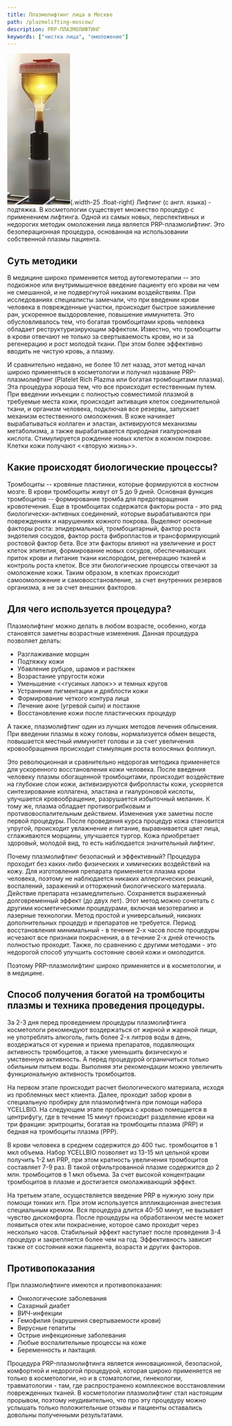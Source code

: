 ```yaml
---
title: Плазмолифтинг лица в Москве
path: /plazmolifting-moscow/
description: PRP-ПЛАЗМОЛИФТИНГ
keywords: ["чистка лица", "омоложение"]
---
```


![](./prp-plazmolifting.jpg){.width-25 .float-right}
Лифтинг (с англ. языка) - подтяжка. В косметологии существует множество
процедур с применением лифтинга. Одной из самых новых, перспективных и
недорогих методик омоложения лица является PRP-плазмолифтинг. Это
безоперационная процедура, основанная на использовании собственной
плазмы пациента.

## Суть методики

В медицине широко применяется метод аутогемотерапии -- это подкожное или
внутримышечное введение пациенту его крови ни чем не смешанной, и не
подвергнутой никаким воздействиям. При исследованиях специалисты
замечали, что при введении крови человека в поврежденные участки,
происходит быстрое заживление ран, ускоренное выздоровление, повышение
иммунитета. Это обусловливалось тем, что богатая тромбоцитами кровь
человека обладает реструктуризирующим эффектом. Известно, что тромбоциты
в крови отвечают не только за свертываемость крови, но и за регенерацию
и рост молодой ткани. При этом более эффективно вводить не чистую кровь,
а плазму.

И сравнительно недавно, не более 10 лет назад, этот метод начал широко
применяться в косметологии и получил название PRP-плазмолифтинг
(Platelet Rich Plazma или богатая тромбоцитами плазма). Эта процедура
хороша тем, что все происходит естественным путем. При введении инъекции
с полностью совместимой плазмой в требуемые места кожи, происходит
активация клеток соединительной ткани, и организм человека, подключая
все резервы, запускает механизм естественного омоложения. В коже
начинает вырабатываться коллаген и эластан, активируются механизмы
метаболизма, а также вырабатывается природная гиалуроновая кислота.
Стимулируется рождение новых клеток в кожном покрове. Клетки кожи
получают <<вторую жизнь>>.

Какие происходят биологические процессы?
----------------------------------------

Тромбоциты -- кровяные пластинки, которые формируются в костном мозге. В
крови тромбоциты живут от 5 до 9 дней. Основная функция тромбоцитов --
формирование тромба для предотвращения кровотечения. Еще в тромбоцитах
содержатся факторы роста - это ряд биологически-активных соединений,
которые вырабатываются при повреждениях и нарушениях кожного покрова.
Выделяют основные факторы роста: эпидермальный, тромбоцитарный, фактор
роста эндотелия сосудов, фактор роста фибропластов и трансформирующий
ростовой фактор бета. Все эти факторы влияют на увеличение и рост клеток
эпителия, формирование новых сосудов, обеспечивающих приток крови и
питание ткани кислородом, регенерацию тканей и контроль роста клеток.
Все эти биологические процессы отвечают за омоложение кожи. Таким
образом, в клетках происходит самоомоложение и самовосстановление, за
счет внутренних резервов организма, а не за счет внешних факторов.

Для чего используется процедура?
--------------------------------

Плазмолифтинг можно делать в любом возрасте, особенно, когда становятся
заметны возрастные изменения. Данная процедура позволяет делать:
* Разглаживание морщин
* Подтяжку кожи
* Убавление рубцов, шрамов и растяжек
* Возрастание упругости кожи
* Уменьшение <<гусиных лапок>> и темных кругов
* Устранение пигментации и дряблости кожи
* Формирование четкого контура лица
* Лечение акне (угревой сыпи) и постакне
* Восстановление кожи после пластических процедур

А также, плазмолифтинг один из лучших методов лечения облысения. При
введении плазмы в кожу головы, нормализуется обмен веществ, повышается
местный иммунитет головы и за счет увеличения кровообращения происходит
стимуляция роста волосяных фолликул.

Это революционная и сравнительно недорогая методика применяется для
ускоренного восстановления кожи человека. После введения человеку плазмы
обогащенной тромбоцитами, происходит воздействие на глубокие слои кожи,
активизируются фибропласты кожи, ускоряется синтезирование коллагена,
эластана и гиалуроновой кислоты, улучшается кровообращение, разрушается
избыточный меланин. К тому же, плазма обладает противогрибковым и
противовоспалительным действием. Изменения уже заметны после первой
процедуры. После проведения курса процедур кожа становится упругой,
происходит увлажнение и питание, выравнивается цвет лица, сглаживаются
морщины, улучшается тургор. Кожа приобретает здоровый, молодой вид, то
есть наблюдается значительный лифтинг.

Почему плазмолифтинг безопасный и эффективный? Процедура проходит без
каких-либо физических и химических воздействий на кожу. Для изготовления
препарата применяется плазма крови человека, поэтому не наблюдается
никаких аллергических реакций, воспалений, заражений и отторжений
биологического материала. Действие препарата незамедлительно.
Сохраняется выраженный долговременный эффект (до двух лет). Этот метод
можно сочетать с другими косметическими процедурами, включая мезотерапию
и лазерные технологии. Метод простой и универсальный, никаких
дополнительных процедур и препаратов не требуется. Период восстановления
минимальный - в течение 2-х часов после процедуры исчезают все признаки
покраснения, а в течение 2-х дней отечность полностью проходит. Также,
по сравнению с другими методами - это недорогой способ улучшить
состояние своей кожи и омолодится.

Поэтому PRP-плазмолифтинг широко применяется и в косметологии, и в
медицине.

Способ получения богатой на тромбоциты плазмы и техника проведения процедуры.
-----------------------------------------------------------------------------

За 2-3 дня перед проведением процедуры плазмолифтинга косметологи
рекомендуют воздержаться от жирной и жареной пищи, не употреблять
алкоголь, пить более 2-х литров воды в день, воздержаться от курения и
приема препаратов, подавляющих активность тромбоцитов, а также уменьшить
физическую и умственную активность. А перед процедурой ограничиться
только обильным питьем воды. Выполняя эти рекомендации можно увеличить
функциональную активность тромбоцитов.

На первом этапе происходит расчет биологического материала, исходя из
проблемных мест клиента. Далее, проходит забор крови в специальную
пробирку для плазмолифтинга при помощи набора YCELLBIO. На следующем
этапе пробирка с кровью помещается в центрифугу, где в течение 15 минут
происходит разделение крови на три фракции: эритроциты, богатая на
тромбоциты плазма (PRP) и бедная на тромбоциты плазма (PPP).

В крови человека в среднем содержится до 400 тыс. тромбоцитов в 1 мкл
объема. Набор YCELLBIO позволяет из 13-15 мл цельной крови получить 1-2
мл PRP, при этом кратность увеличения тромбоцитов составляет 7-9 раз. В
такой отфильтрованной плазме содержится до 2 млн. тромбоцитов в 1 мкл
объема. За счет высокой концентрации тромбоцитов в плазме и достигается
омолаживающий эффект.

На третьем этапе, осуществляется введение PRP в нужную зону при помощи
тонких игл. При этом используется аппликационная анестезия специальным
кремом. Вся процедура длится 40-50 минут, не вызывает чувство
дискомфорта. После процедуры на обработанном месте может появиться отек
или покраснение, которое само проходит через несколько часов. Стабильный
эффект наступает после проведения 3-4 процедур и закрепляется более чем
на год. Эффективность зависит также от состояния кожи пациента, возраста
и других факторов.

Противопоказания
----------------

При плазмолифтинге имеются и противопоказания:
* Онкологические заболевания
* Сахарный диабет
* ВИЧ-инфекции
* Гемофилия (нарушения свертываемости крови)
* Вирусные гепатиты
* Острые инфекционные заболевания
* Любые воспалительные процессы на коже
* Беременность и лактация.

Процедура PRP-плазмолифтинга является инновационной, безопасной,
комфортной и недорогой процедурой, которая широко применяется не только
в косметологии, но и в стоматологии, гинекологии, травматологии - там,
где распространено комплексное восстановлении поврежденных тканей. В
косметологии плазмолифтинг стал настоящим прорывом, поэтому
неудивительно, что про эту процедуру можно услышать только положительные
отзывы и пациенты оставались довольны полученными результатами.
